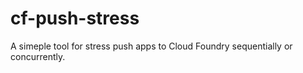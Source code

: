# cf-push-stress
A simeple tool for stress push apps to Cloud Foundry sequentially or concurrently.
